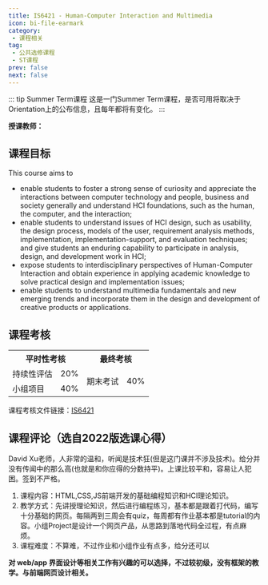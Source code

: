 ```yaml
---
title: IS6421 - Human-Computer Interaction and Multimedia
icon: bi-file-earmark
category:
 - 课程相关
tag:
 - 公共选修课程
 - ST课程
prev: false
next: false
---
```


::: tip Summer Term课程
这是一门Summer Term课程，是否可用将取决于Orientation上的公布信息，且每年都将有变化。
:::

**授课教师：**

<VPBanner
  title = "李芷茵（Prof. LI Zhiyin）"
  content = "Assistant Professor"
  logo = "https://www.cb.cityu.edu.hk/portfolio/photos/zhiyinli.jpg"
  :actions = '[  
        {
            text: "详细信息",
            link: "https://www.cb.cityu.edu.hk/People-and-Research/People/People-Details?eid=zhiyinli"
        },
    ]'
/>


<!--more-->

## 课程目标

This course aims to

- enable students to foster a strong sense of curiosity and appreciate the interactions between computer technology and people, business and society generally and understand HCI foundations, such as the human, the computer, and the interaction;
- enable students to understand issues of HCI design, such as usability, the design process, models of the user, requirement analysis methods, implementation, implementation-support, and evaluation techniques; and give students an enduring capability to participate in analysis, design, and development work in HCI;
- expose students to interdisciplinary perspectives of Human-Computer Interaction and obtain experience in applying academic knowledge to solve practical design and implementation issues;
- enable students to understand multimedia fundamentals and new emerging trends and incorporate them in the design and development of creative products or applications.

## 课程考核

<table>
    <tr>
        <th colspan=2>
            平时性考核
        </th>
        <th colspan=2>
            最终考核
        </th>
    </tr>
    <tr>
        <td>
            持续性评估
        </td>
        <td>
            20%
        </td>
        <td rowspan=3>
            期末考试
        </td>
        <td rowspan=3>
            40%
        </td>
    </tr>
    <tr>
        <td>
            小组项目
        </td>
        <td>
            40%
        </td>
    </tr>
</table>

课程考核文件链接：[IS6421](https://www.cityu.edu.hk/catalogue/pg/202425/course/IS6421.pdf)

## 课程评论（选自2022版选课心得）

David Xu老师，人非常的温和，听闻是技术狂(但是这门课并不涉及技术)。给分并没有传闻中的那么高(也就是和你应得的分数持平)。上课比较平和，容易让人犯困。签到不严格。

1. 课程内容：HTML,CSS,JS前端开发的基础编程知识和HCI理论知识。
2. 教学方式：先讲授理论知识，然后进行编程练习，基本都是跟着打代码，编写十分基础的网页。每隔两到三周会有quiz，每周都有作业基本都是tutorial的内容。小组Project是设计一个网页产品，从思路到落地代码全过程，有点麻烦。
3. 课程难度：不算难，不过作业和小组作业有点多，给分还可以

**对 web/app 界面设计等相关工作有兴趣的可以选择，不过较初级，没有框架的教学。与前端网页设计相关。**
